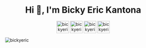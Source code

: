 <h1 align="center">Hi 👋, I'm Bicky Eric Kantona</h1>

<p align="center">
<a href="https://twitter.com/bickyeric" target="blank"><img align="center" src="https://cdn.jsdelivr.net/npm/simple-icons@3.0.1/icons/twitter.svg" alt="bickyeric" height="40" width="40" /></a>
<a href="https://linkedin.com/in/bickyeric" target="blank"><img align="center" src="https://cdn.jsdelivr.net/npm/simple-icons@3.0.1/icons/linkedin.svg" alt="bickyeric" height="40" width="40" /></a>
<a href="https://fb.com/bickyeric" target="blank"><img align="center" src="https://cdn.jsdelivr.net/npm/simple-icons@3.0.1/icons/facebook.svg" alt="bickyeric" height="40" width="40" /></a>
<a href="https://instagram.com/bickyeric" target="blank"><img align="center" src="https://cdn.jsdelivr.net/npm/simple-icons@3.0.1/icons/instagram.svg" alt="bickyeric" height="40" width="40" /></a>
</p>

<p align="left"> <img src="https://komarev.com/ghpvc/?username=bickyeric" alt="bickyeric" /> </p>
